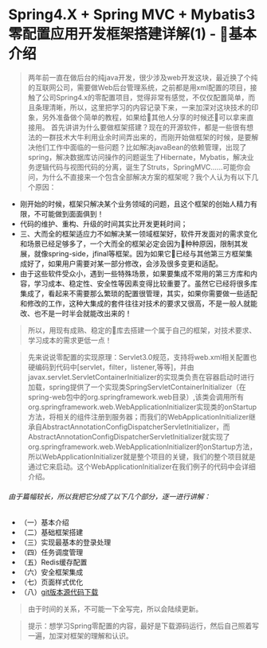 # Spring4.X + Spring MVC + Mybatis3 零配置应用开发框架搭建详解(1) - 基本介绍
>  两年前一直在做后台的纯java开发，很少涉及web开发这块，最近换了个纯的互联网公司，需要做Web后台管理系统，之前都是用xml配置的项目，接触了公司Spring4.x的零配置项目，觉得非常有感觉，不仅仅配置简单，而且条理清晰，所以，这里把学习的内容记录下来，一来加深对这块技术的印象，另外准备做个简单的教程，如果给其他人分享的时候还可以拿来直接用。
首先讲讲为什么要做框架搭建？现在的开源软件，都是一些很有想法的一群技术大牛利用业余时间弄出来的，而刚开始做框架的时候，是要解决他们工作中面临的一些问题？比如解决javaBean的依赖管理，出现了spring，解决数据库访问操作的问题诞生了Hibernate，Mybatis，解决业务逻辑代码与视图代码的分离，诞生了Struts，SpringMVC......可能你会问，为什么不直接来一个包含全部解决方案的框架呢？我个人认为有以下几个原因：
<p>
<ul>
<li>刚开始的时候，框架只解决某个业务领域的问题，且这个框架的创始人精力有限，不可能做到面面俱到！</li>
<li>代码的维护、重构、升级的时间其实比开发更耗时间；</li>
<li>三、大而全的框架适应力不如解决某一领域框架好，软件开发面对的需求变化和场景已经足够多了，一个大而全的框架必定会因为种种原因，限制其发展，就像spring-side，jfinal等框架。因为如果它已经与其他第三方框架集成好了，如果用户需要对某一部分修改，会涉及很多变更和适配。</li>
<li>由于这些软件受众小，遇到一些特殊场景，如果要集成不常用的第三方库和内容，学习成本、稳定性、安全性等因素变得比较重要了。虽然它已经将很多库集成了，看起来不需要那么繁琐的配置很管理，其实，如果你需要做一些适配和修改的工作，这种大集成的套件往往对技术的要求又很高，不是一般人就能改、也不是一时半会就能改出来的！</li>
</ul>
</p>

> 所以，用现有成熟、稳定的库去搭建一个属于自己的框架，对技术要求、学习成本的需求更低一点！

> 先来说说零配置的实现原理：Servlet3.0规范，支持将web.xml相关配置也硬编码到代码中[servlet，filter，listener,等等]，并由javax.servlet.ServletContainerInitializer的实现类负责在容器启动时进行加载，spring提供了一个实现类SpringServletContainerInitializer（在spring-web包中的org.springframework.web目录）,该类会调用所有org.springframework.web.WebApplicationInitializer实现类的onStartup方法，将相关的组件注册到服务器；而我们的WebApplicationInitializer继承自AbstractAnnotationConfigDispatcherServletInitializer，而AbstractAnnotationConfigDispatcherServletInitializer就实现了org.springframework.web.WebApplicationInitializer的onStartup方法，所以WebApplicationInitializer就是整个项目的关键，我们的整个项目就是通过它来启动。这个WebApplicationInitializer在我们例子的代码中会详细介绍。

###### 由于篇幅较长，所以我把它分成了以下几个部分，逐一进行讲解：

+ （一）基本介绍
+ （二）基础框架搭建
+ （三）实现最基本的登录处理
+ （四）任务调度管理
+ （五）Redis缓存配置
+ （六）安全框架集成
+ （七）页面样式优化
+ （八）[git版本源代码下载][1]

> 由于时间的关系，不可能一下全写完，所以会陆续更新。

> 提示：想学习Spring零配置的内容，最好是下载源码运行，然后自己照着写一遍，加深对框架的理解和认识。



[1]:https://github.com/chwshuang/web.git "源代码下载"
